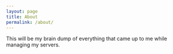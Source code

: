```yaml
---
layout: page
title: About
permalink: /about/
---
```

This will be my brain dump of everything that came up to me while managing my servers.
